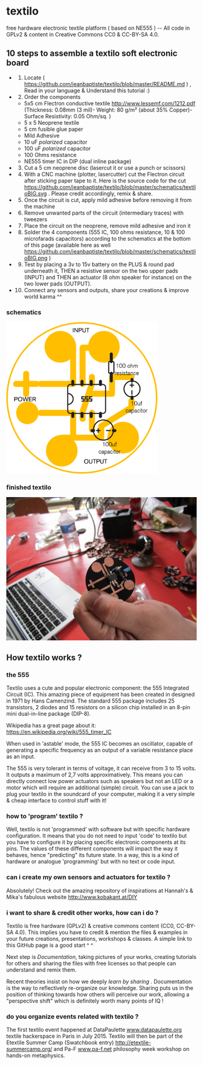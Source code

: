 # textilo
free hardware electronic textile platform ( based on NE555 ) -- All code in GPLv2 & content in Creative Commons CC0 & CC-BY-SA 4.0.

## 10 steps to assemble a textilo soft electronic board

* 1. Locate ( https://github.com/jeanbaptiste/textilo/blob/master/README.md ) , Read in your language & Understand this tutorial :)
* 2. Order the components 
	* 5x5 cm Flectron conductive textile http://www.lessemf.com/1212.pdf (Thickness: 0.08mm (3 mil)- Weight: 80 g/m² (about 35% Copper)- Surface Resistivity: 0.05 Ohm/sq. )
	* 5 x 5 Neoprene textile
	* 5 cm fusible glue paper
	* Mild Adhesive
	* 10 uF *polarized* capacitor
	* 100 uF *polarized* capacitor
	* 100 Ohms resistance 
	* NE555 timer IC in DIP (dual inline package)
* 3. Cut a 5 cm neoprene disc (lasercut it or use a punch or scissors)
* 4. With a CNC machine (plotter, lasercutter) cut the Flectron circuit after sticking paper tape to it. Here is the source code for the cut https://github.com/jeanbaptiste/textilo/blob/master/schematics/textiloBIG.svg . Please credit accordingly, remix & share. 
* 5. Once the circuit is cut, apply mild adhesive before removing it from the machine
* 6. Remove unwanted parts of the circuit (intermediary traces) with tweezers
* 7. Place the circuit on the neoprene, remove mild adhesive and iron it
* 8. Solder the 4 components (555 IC, 100 ohms resistance, 10 & 100 microfarads capacitors) according to the schematics at the bottom of this page (available here as well https://github.com/jeanbaptiste/textilo/blob/master/schematics/textiloBIG.png  )
* 9. Test by placing a 3v to 15v battery on the PLUS & round pad underneath it, THEN a resistive sensor on the two upper pads (INPUT) and THEN an actuator (8 ohm speaker for instance) on the two lower pads (OUTPUT).
* 10. Connect any sensors and outputs, share your creations & improve world karma ^^

### schematics

<img src=schematics/textiloBIG.png width=400>

### finished textilo

<img src=/pictures/testrun.Textilo.DataPaulette.July/IMG_0860.JPG>

## How textilo works ?

### the 555 

Textilo uses a cute and popular electronic component: the 555 Integrated Circuit (IC). This amazing piece of equipment has been created in designed in 1971 by Hans Camenzind. The standard 555 package includes 25 transistors, 2 diodes and 15 resistors on a silicon chip installed in an 8-pin mini dual-in-line package (DIP-8).

Wikipedia has a great page about it: https://en.wikipedia.org/wiki/555_timer_IC

When used in 'astable' mode, the 555 IC becomes an oscillator, capable of generating a specific frequency as an output of a variable resistance place as an input.

The 555 is very tolerant in terms of voltage, it can receive from 3 to 15 volts. It outputs a maximum of 2,7 volts approximatively. This means you can directly connect low power actuators such as speakers but not an LED or a motor which will require an additional (simple) circuit. You can use a jack to plug your textilo in the soundcard of your computer, making it a very simple & cheap interface to control stuff with it!

### how to 'program' textilo ?

Well, textilo is not 'programmed' with software but with specific hardware configuration. It means that you do not need to input 'code' to textilo but you have to configure it by placing specific electronic components at its pins. The values of these different components will impact the way it behaves, hence "predicting" its future state. In a way, this is a kind of hardware or analogue 'programming' but with no text or code input. 

### can i create my own sensors and actuators for textilo ?

Absolutely! Check out the amazing repository of inspirations at Hannah's & Mika's fabulous website http://www.kobakant.at/DIY

### i want to share & credit other works, how can i do ?

Textilo is free hardware (GPLv2) & creative commons content (CC0, CC-BY-SA 4.0). This implies you have to credit & mention the files & examples in your future creations, presentations, workshops & classes. A simple link to this GitHub page is a good start ^ ^

Next step is *Documentation*, taking pictures of your works, creating tutorials for others and sharing the files with free licenses so that people can understand and remix them. 

Recent theories insist on how we deeply *learn by sharing* . Documentation is the way to reflectively re-organize our knowledge. Sharing puts us in the position of thinking towards how others will perceive our work, allowing a "perspective shift" which is definitely worth many points of IQ !

### do you organize events related with textilo ? 

The first textilo event happened at DataPaulette www.datapaulette.org textile hackerspace in Paris in July 2015. Textilo will then be part of the Etextile Summer Camp (Swatchbook entry) http://etextile-summercamp.org/  and Pa-F www.pa-f.net philosophy week workshop on hands-on metaphysics.


